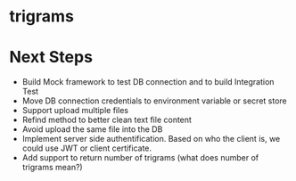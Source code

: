 # trigrams
# Next Steps
* Build Mock framework to test DB connection and to build Integration Test
* Move DB connection credentials to environment variable or secret store 
* Support upload multiple files
* Refind method to better clean text file content
* Avoid upload the same file into the DB
* Implement server side authentification. Based on who the client is, we could use JWT or client certificate.
* Add support to return number of trigrams (what does number of trigrams mean?)
